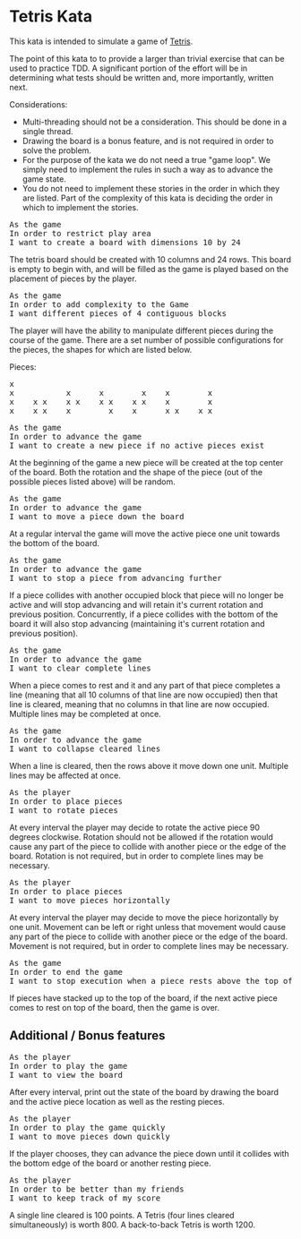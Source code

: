 # Tetris Kata #

This kata is intended to simulate a game of [Tetris](https://en.wikipedia.org/wiki/Tetris). 

The point of this kata to to provide a larger than trivial exercise that can be used to practice TDD. A significant portion of the effort will be in determining what tests should be written and, more importantly, written next.  

Considerations:
- Multi-threading should not be a consideration.  This should be done in a single thread.
- Drawing the board is a bonus feature, and is not required in order to solve the problem.
- For the purpose of the kata we do not need a true "game loop".  We simply need to implement the rules in such a way as to advance the game state.
- You do not need to implement these stories in the order in which they are listed.  Part of the complexity of this kata is deciding the order in which to implement the stories.

<pre>
As the game
In order to restrict play area
I want to create a board with dimensions 10 by 24</pre>

The tetris board should be created with 10 columns and 24 rows.  This board is empty to begin with, and will be filled as the game is played based on the placement of pieces by the player.

<pre>As the game
In order to add complexity to the Game
I want different pieces of 4 contiguous blocks</pre>

The player will have the ability to manipulate different pieces during the course of the game.  There are a set number of possible configurations for the pieces, the shapes for which are listed below.  

Pieces:
<pre>
x                    
x           x      x        x    x        x
x    x x    x x    x x    x x    x        x
x    x x    x        x    x      x x    x x</pre>

<pre>As the game
In order to advance the game
I want to create a new piece if no active pieces exist</pre>
At the beginning of the game a new piece will be created at the top center of the board.  Both the rotation and the shape of the piece (out of the possible pieces listed above) will be random.

<pre>As the game
In order to advance the game
I want to move a piece down the board</pre>
At a regular interval the game will move the active piece one unit towards the bottom of the board.

<pre>As the game
In order to advance the game
I want to stop a piece from advancing further</pre>
If a piece collides with another occupied block that piece will no longer be active and will stop advancing and will retain it's current rotation and previous position.  Concurrently, if a piece collides with the bottom of the board it will also stop advancing (maintaining it's current rotation and previous position).

<pre>As the game
In order to advance the game
I want to clear complete lines</pre>
When a piece comes to rest and it and any part of that piece completes a line (meaning that all 10 columns of that line are now occupied) then that line is cleared, meaning that no columns in that line are now occupied. Multiple lines may be completed at once. 

<pre>As the game
In order to advance the game
I want to collapse cleared lines</pre>
When a line is cleared, then the rows above it move down one unit.  Multiple lines may be affected at once.

<pre>As the player 
In order to place pieces 
I want to rotate pieces</pre>
At every interval the player may decide to rotate the active piece 90 degrees clockwise. Rotation should not be allowed if the rotation would cause any part of the piece to collide with another piece or the edge of the board. Rotation is not required, but in order to complete lines may be necessary.

<pre>As the player 
In order to place pieces
I want to move pieces horizontally</pre>
At every interval the player may decide to move the piece horizontally by one unit. Movement can be left or right unless that movement would cause any part of the piece to collide with another piece or the edge of the board. Movement is not required, but in order to complete lines may be necessary.
 
<pre>As the game
In order to end the game
I want to stop execution when a piece rests above the top of the board</pre>
If pieces have stacked up to the top of the board, if the next active piece comes to rest on top of the board, then the game is over. 

## Additional / Bonus features ##

<pre>As the player
In order to play the game
I want to view the board</pre>
After every interval, print out the state of the board by drawing the board and the active piece location as well as the resting pieces.

<pre>As the player
In order to play the game quickly
I want to move pieces down quickly</pre>
If the player chooses, they can advance the piece down until it collides with the bottom edge of the board or another resting piece.

<pre>As the player
In order to be better than my friends
I want to keep track of my score</pre>
A single line cleared is 100 points. A Tetris (four lines cleared simultaneously) is worth 800. A back-to-back Tetris is worth 1200.
